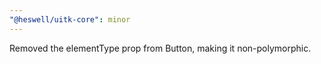 ```yaml
---
"@heswell/uitk-core": minor
---
```


Removed the elementType prop from Button, making it non-polymorphic.
